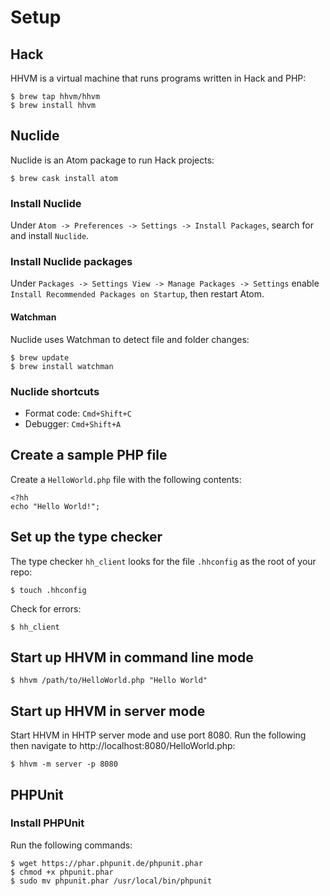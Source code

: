 
# Setup

## Hack

HHVM is a virtual machine that runs programs written in Hack and PHP:

    $ brew tap hhvm/hhvm
    $ brew install hhvm

## Nuclide

Nuclide is an Atom package to run Hack projects:

    $ brew cask install atom

### Install Nuclide

Under `Atom -> Preferences -> Settings -> Install Packages`, search for and install `Nuclide`.

### Install Nuclide packages

Under `Packages -> Settings View -> Manage Packages -> Settings` enable `Install Recommended Packages on Startup`, then restart Atom.

#### Watchman

Nuclide uses Watchman to detect file and folder changes:

    $ brew update
    $ brew install watchman

### Nuclide shortcuts

* Format code: `Cmd+Shift+C`
* Debugger: `Cmd+Shift+A`

## Create a sample PHP file

Create a `HelloWorld.php` file with the following contents:

```
<?hh
echo "Hello World!";
```

## Set up the type checker

The type checker `hh_client` looks for the file `.hhconfig` as the root of your repo:

    $ touch .hhconfig

Check for errors:

    $ hh_client

## Start up HHVM in command line mode

    $ hhvm /path/to/HelloWorld.php "Hello World"

## Start up HHVM in server mode

Start HHVM in HHTP server mode and use port 8080.  Run the following then navigate to http://localhost:8080/HelloWorld.php:

    $ hhvm -m server -p 8080

## PHPUnit

### Install PHPUnit

Run the following commands:

    $ wget https://phar.phpunit.de/phpunit.phar
    $ chmod +x phpunit.phar
    $ sudo mv phpunit.phar /usr/local/bin/phpunit